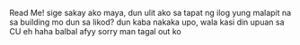 Read Me!
sige sakay ako maya, dun ulit ako sa tapat ng ilog yung malapit na sa building mo
dun sa likod? dun kaba nakaka upo, wala kasi din upuan sa CU eh haha
balbal afyy sorry man tagal out ko 
